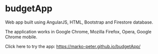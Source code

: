 # budgetApp

Web app built using AngularJS, HTML, Bootstrap and Firestore database.

The application works in Google Chrome, Mozilla Firefox, Opera, Google Chrome mobile.

Click here to try the app: https://marko-peter.github.io/budgetApp/
